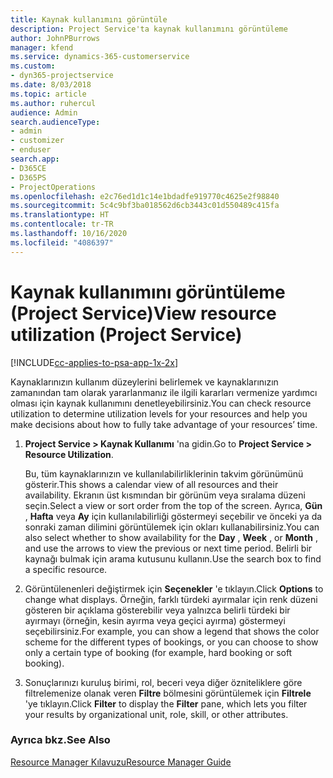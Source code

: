 ```yaml
---
title: Kaynak kullanımını görüntüle
description: Project Service'ta kaynak kullanımını görüntüleme
author: JohnPBurrows
manager: kfend
ms.service: dynamics-365-customerservice
ms.custom:
- dyn365-projectservice
ms.date: 8/03/2018
ms.topic: article
ms.author: ruhercul
audience: Admin
search.audienceType:
- admin
- customizer
- enduser
search.app:
- D365CE
- D365PS
- ProjectOperations
ms.openlocfilehash: e2c76ed1d1c14e1bdadfe919770c4625e2f98840
ms.sourcegitcommit: 5c4c9bf3ba018562d6cb3443c01d550489c415fa
ms.translationtype: HT
ms.contentlocale: tr-TR
ms.lasthandoff: 10/16/2020
ms.locfileid: "4086397"
---
```

# <a name="view-resource-utilization-project-service"></a><span data-ttu-id="d31e0-103">Kaynak kullanımını görüntüleme (Project Service)</span><span class="sxs-lookup"><span data-stu-id="d31e0-103">View resource utilization (Project Service)</span></span>

[!INCLUDE[cc-applies-to-psa-app-1x-2x](../includes/cc-applies-to-psa-app-1x-2x.md)]

<span data-ttu-id="d31e0-104">Kaynaklarınızın kullanım düzeylerini belirlemek ve kaynaklarınızın zamanından tam olarak yararlanmanız ile ilgili kararları vermenize yardımcı olması için kaynak kullanımını denetleyebilirsiniz.</span><span class="sxs-lookup"><span data-stu-id="d31e0-104">You can check resource utilization to determine utilization levels for your resources and help you make decisions about how to fully take advantage of your resources’ time.</span></span>  
  
1. <span data-ttu-id="d31e0-105">**Project Service > Kaynak Kullanımı** 'na gidin.</span><span class="sxs-lookup"><span data-stu-id="d31e0-105">Go to **Project Service > Resource Utilization**.</span></span> 

     <span data-ttu-id="d31e0-106">Bu, tüm kaynaklarınızın ve kullanılabilirliklerinin takvim görünümünü gösterir.</span><span class="sxs-lookup"><span data-stu-id="d31e0-106">This shows a calendar view of all resources and their availability.</span></span> <span data-ttu-id="d31e0-107">Ekranın üst kısmından bir görünüm veya sıralama düzeni seçin.</span><span class="sxs-lookup"><span data-stu-id="d31e0-107">Select a view or sort order from the top of the screen.</span></span> <span data-ttu-id="d31e0-108">Ayrıca, **Gün** , **Hafta** veya **Ay** için kullanılabilirliği göstermeyi seçebilir ve önceki ya da sonraki zaman dilimini görüntülemek için okları kullanabilirsiniz.</span><span class="sxs-lookup"><span data-stu-id="d31e0-108">You can also select whether to show availability for the **Day** , **Week** , or **Month** , and use the arrows to view the previous or next time period.</span></span> <span data-ttu-id="d31e0-109">Belirli bir kaynağı bulmak için arama kutusunu kullanın.</span><span class="sxs-lookup"><span data-stu-id="d31e0-109">Use the search box to find a specific resource.</span></span>      
  
2. <span data-ttu-id="d31e0-110">Görüntülenenleri değiştirmek için **Seçenekler** 'e tıklayın.</span><span class="sxs-lookup"><span data-stu-id="d31e0-110">Click **Options** to change what displays.</span></span> <span data-ttu-id="d31e0-111">Örneğin, farklı türdeki ayırmalar için renk düzeni gösteren bir açıklama gösterebilir veya yalnızca belirli türdeki bir ayırmayı (örneğin, kesin ayırma veya geçici ayırma) göstermeyi seçebilirsiniz.</span><span class="sxs-lookup"><span data-stu-id="d31e0-111">For example, you can show a legend that shows the color scheme for the different types of bookings, or you can choose to show only a certain type of booking (for example, hard booking or soft booking).</span></span>  

3. <span data-ttu-id="d31e0-112">Sonuçlarınızı kuruluş birimi, rol, beceri veya diğer özniteliklere göre filtrelemenize olanak veren **Filtre** bölmesini görüntülemek için **Filtrele** 'ye tıklayın.</span><span class="sxs-lookup"><span data-stu-id="d31e0-112">Click **Filter** to display the **Filter** pane, which lets you filter your results by organizational unit, role, skill, or other attributes.</span></span>  
  
### <a name="see-also"></a><span data-ttu-id="d31e0-113">Ayrıca bkz.</span><span class="sxs-lookup"><span data-stu-id="d31e0-113">See Also</span></span>  
 [<span data-ttu-id="d31e0-114">Resource Manager Kılavuzu</span><span class="sxs-lookup"><span data-stu-id="d31e0-114">Resource Manager Guide</span></span>](../psa/resource-manager-guide.md)
